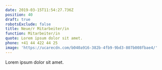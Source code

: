 ```yaml
---
date: 2019-03-15T11:54:27.736Z
position: 40
draft: true
robotsExclude: false
title: Neue/r Mitarbeiter/in
function: Mitarbeiter/in
quote: Lorem ipsum dolor sit amet.
phone: +41 44 422 44 25
image: 'https://ucarecdn.com/b040a916-382b-4fb9-9bd3-807b008fbae4/'
---
```

Lorem ipsum dolor sit amet.
